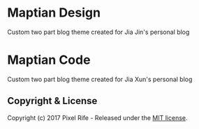 # Maptian Design

Custom two part blog theme created for Jia Jin's personal blog

# Maptian Code

Custom two part blog theme created for Jia Xun's personal blog

## Copyright & License

Copyright (c) 2017 Pixel Rife - Released under the [MIT license](LICENSE).
